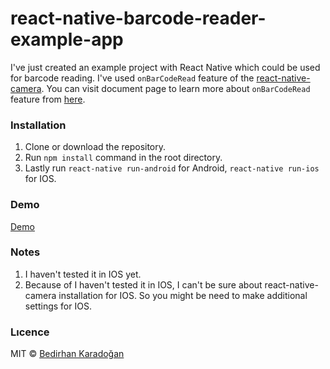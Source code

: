 # react-native-barcode-reader-example-app

I've just created an example project with React Native which could be used for barcode reading. I've used `onBarCodeRead` feature of the [react-native-camera](https://github.com/react-native-community/react-native-camera). You can visit document page to learn more about `onBarCodeRead` feature from [here](https://github.com/react-native-community/react-native-camera/blob/master/docs/RNCamera.md#bar-code-related-props).

### Installation

1. Clone or download the repository.
2. Run `npm install` command in the root directory.
3. Lastly run `react-native run-android` for Android, `react-native run-ios` for IOS.

### Demo

[Demo](https://drive.google.com/uc?export=view&id=1Rh4SRYdOVg9UYXxV6tBD2g4_wXBSy3Ld)

### Notes

1. I haven't tested it in IOS yet.
2. Because of I haven't tested it in IOS, I can't be sure about react-native-camera installation for IOS. So you might be need to make additional settings for IOS.

### Lıcence

MIT © [Bedirhan Karadoğan](http://bedirhank.com)
